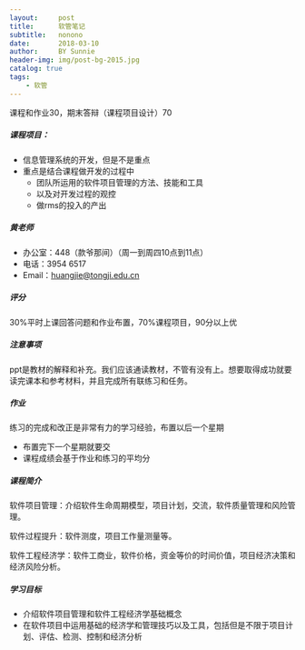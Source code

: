 ```yaml
---
layout:     post
title:      软管笔记
subtitle:   nonono
date:       2018-03-10
author:     BY Sunnie
header-img: img/post-bg-2015.jpg
catalog: true
tags:
    - 软管
---
```


课程和作业30，期末答辩（课程项目设计）70

##### 课程项目：

* 信息管理系统的开发，但是不是重点
* 重点是结合课程做开发的过程中
  * 团队所运用的软件项目管理的方法、技能和工具
  * 以及对开发过程的观控
  * 做rms的投入的产出

##### 黄老师

* 办公室：448（款爷那间）（周一到周四10点到11点）
* 电话：3954 6517
* Email：huangjie@tongji.edu.cn

##### 评分

30%平时上课回答问题和作业布置，70%课程项目，90分以上优

##### 注意事项

ppt是教材的解释和补充。我们应该通读教材，不管有没有上。想要取得成功就要读完课本和参考材料，并且完成所有联练习和任务。

##### 作业

练习的完成和改正是非常有力的学习经验，布置以后一个星期

* 布置完下一个星期就要交
* 课程成绩会基于作业和练习的平均分



##### 课程简介

软件项目管理：介绍软件生命周期模型，项目计划，交流，软件质量管理和风险管理。

软件过程提升：软件测度，项目工作量测量等。

软件工程经济学：软件工商业，软件价格，资金等价的时间价值，项目经济决策和经济风险分析。



##### 学习目标

* 介绍软件项目管理和软件工程经济学基础概念
* 在软件项目中运用基础的经济学和管理技巧以及工具，包括但是不限于项目计划、评估、检测、控制和经济分析

